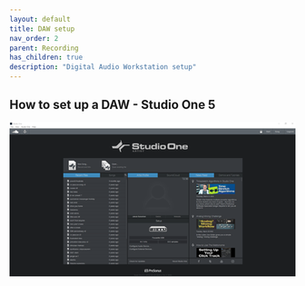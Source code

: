 ```yaml
---
layout: default
title: DAW setup
nav_order: 2
parent: Recording
has_children: true
description: "Digital Audio Workstation setup"
---
```


## **How to set up a DAW - Studio One 5**

[![Studio One 5 - starting screen](../../../assets/images/so5_01_welcome.png)](../../../assets/images/so5_01_welcome.jpg)




